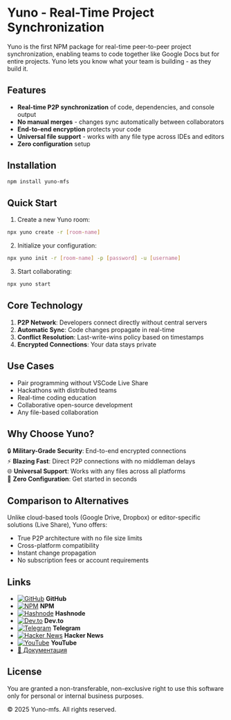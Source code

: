# Yuno - Real-Time Project Synchronization

Yuno is the first NPM package for real-time peer-to-peer project synchronization, enabling teams to code together like Google Docs but for entire projects.
Yuno lets you know what your team is building - as they build it.

## Features

- **Real-time P2P synchronization** of code, dependencies, and console output
- **No manual merges** - changes sync automatically between collaborators
- **End-to-end encryption** protects your code
- **Universal file support** - works with any file type across IDEs and editors
- **Zero configuration** setup

## Installation

```bash
npm install yuno-mfs
```

## Quick Start

1. Create a new Yuno room:
```bash
npx yuno create -r [room-name]
```

2. Initialize your configuration:
```bash
npx yuno init -r [room-name] -p [password] -u [username]
```

3. Start collaborating:
```bash
npx yuno start
```

## Core Technology

1. **P2P Network**: Developers connect directly without central servers
2. **Automatic Sync**: Code changes propagate in real-time
3. **Conflict Resolution**: Last-write-wins policy based on timestamps
4. **Encrypted Connections**: Your data stays private

## Use Cases

- Pair programming without VSCode Live Share
- Hackathons with distributed teams
- Real-time coding education
- Collaborative open-source development
- Any file-based collaboration

## Why Choose Yuno?

🔒 **Military-Grade Security**: End-to-end encrypted connections  
⚡ **Blazing Fast**: Direct P2P connections with no middleman delays  
🌐 **Universal Support**: Works with any files across all platforms  
🚀 **Zero Configuration**: Get started in seconds  

## Comparison to Alternatives

Unlike cloud-based tools (Google Drive, Dropbox) or editor-specific solutions (Live Share), Yuno offers:
- True P2P architecture with no file size limits
- Cross-platform compatibility
- Instant change propagation
- No subscription fees or account requirements

## Links

- [![GitHub](https://raw.githubusercontent.com/AbuZhuma/assets/main/icons/github.svg)](https://github.com/AbuZhuma/yuno-mfs) **GitHub**
- [![NPM](https://raw.githubusercontent.com/AbuZhuma/assets/main/icons/npm.svg)](https://www.npmjs.com/package/yuno-mfs) **NPM**   
- [![Hashnode](https://raw.githubusercontent.com/AbuZhuma/assets/main/icons/hashnode.svg)](https://hashnode.com/@abuzhuma) **Hashnode** 
- [![Dev.to](https://raw.githubusercontent.com/AbuZhuma/assets/main/icons/devto.svg)](https://dev.to/abdyrakhman_dzhumagulov_2) **Dev.to**  
- [![Telegram](https://raw.githubusercontent.com/AbuZhuma/assets/main/icons/telegram.svg)](https://t.me/yuno_mfs) **Telegram** 
- [![Hacker News](https://raw.githubusercontent.com/AbuZhuma/assets/main/icons/hackernews.svg)](https://news.ycombinator.com/user?id=Abdyrahman) **Hacker News** 
- [![YouTube](https://raw.githubusercontent.com/AbuZhuma/assets/main/icons/youtube.svg)](https://www.youtube.com/channel/UCtTG_6zWsaSHfLoiD2wQLKw) **YouTube**  
- [📄 Документация](https://yuno.ws/docs)

## License

You are granted a non-transferable, non-exclusive right to use this software only for personal or internal business purposes.

© 2025 Yuno-mfs. All rights reserved.